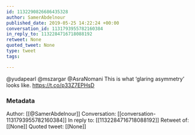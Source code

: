 ```yaml
---
id: 1132290826686435328
author: SamerAbdelnour
published_date: 2019-05-25 14:22:24 +00:00
conversation_id: 1131793955782160384
in_reply_to: 1132284716718088192
retweet: None
quoted_tweet: None
type: tweet
tags:

---
```


@yudapearl @mszargar @AsraNomani This is what ‘glaring asymmetry’ looks like. https://t.co/p33Z7EPHsD

### Metadata

Author: [[@SamerAbdelnour]]
Conversation: [[conversation-1131793955782160384]]
In reply to: [[1132284716718088192]]
Retweet of: [[None]]
Quoted tweet: [[None]]
